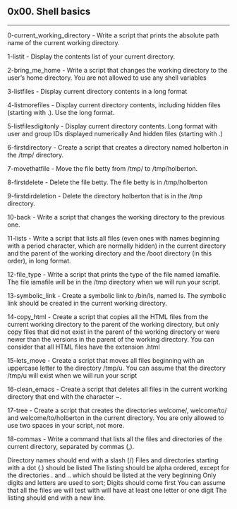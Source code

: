 ## 0x00. Shell basics
---
0-current_working_directory - Write a script that prints the absolute path name of the current working directory.

1-listit - Display the contents list of your current directory.

2-bring_me_home - Write a script that changes the working directory to the user’s home directory. You are not allowed to use any shell variables

3-listfiles - Display current directory contents in a long format

4-listmorefiles - Display current directory contents, including hidden files (starting with .). Use the long format.

5-listfilesdigitonly - Display current directory contents. Long format with user and group IDs displayed numerically And hidden files (starting with .)

6-firstdirectory - Create a script that creates a directory named holberton in the /tmp/ directory.

7-movethatfile - Move the file betty from /tmp/ to /tmp/holberton.

8-firstdelete - Delete the file betty. The file betty is in /tmp/holberton

9-firstdirdeletion - Delete the directory holberton that is in the /tmp directory.

10-back - Write a script that changes the working directory to the previous one.

11-lists - Write a script that lists all files (even ones with names beginning with a period character, which are normally hidden) in the current directory and the parent of the working directory and the /boot directory (in this order), in long format.

12-file_type - Write a script that prints the type of the file named iamafile. The file iamafile will be in the /tmp directory when we will run your script.

13-symbolic_link - Create a symbolic link to /bin/ls, named ls. The symbolic link should be created in the current working directory.

14-copy_html - Create a script that copies all the HTML files from the current working directory to the parent of the working directory, but only copy files that did not exist in the parent of the working directory or were newer than the versions in the parent of the working directory. You can consider that all HTML files have the extension .html

15-lets_move - Create a script that moves all files beginning with an uppercase letter to the directory /tmp/u. You can assume that the directory /tmp/u will exist when we will run your script

16-clean_emacs - Create a script that deletes all files in the current working directory that end with the character ~.

17-tree - Create a script that creates the directories welcome/, welcome/to/ and welcome/to/holberton in the current directory. You are only allowed to use two spaces in your script, not more.

18-commas - Write a command that lists all the files and directories of the current directory, separated by commas (,).

Directory names should end with a slash (/) Files and directories starting with a dot (.) should be listed The listing should be alpha ordered, except for the directories . and .. which should be listed at the very beginning Only digits and letters are used to sort; Digits should come first You can assume that all the files we will test with will have at least one letter or one digit The listing should end with a new line.
